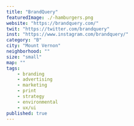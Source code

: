 ```yaml
---
title: "BrandQuery"
featuredImage: ./-hamburgers.png
website: "https://brandquery.com/"
twit: "https://twitter.com/brandquery"
inst: "https://www.instagram.com/brandquery/"
category: "B"
city: "Mount Vernon"
neighborhood: ""
size: "small"
map: ""
tags:
    - branding
    - advertising
    - marketing
    - print
    - strategy
    - environmental
    - ux/ui
published: true
---
```




